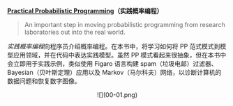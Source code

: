 **[Practical Probabilistic Programming](https://www.manning.com/books/practical-probabilistic-programming)（实践概率编程）**

> An important step in moving probabilistic programming from research laboratories out into the real world.

*实践概率编程*向程序员介绍概率编程。在本书中，将学习如何将 PP 范式模式到模型应用领域，并在代码中表达实践模型。虽然 PP 模式看起来很抽象，但在本书中会立即用于实践示例，类似使用 Figaro 语言构建 spam（垃圾电邮）过滤器、Bayesian（贝叶斯定理）应用以及 Markov（马尔科夫）网络，以诊断计算机的数据问题和恢复数字图像。


<div align="center">
![](00-01.png)
</div>
